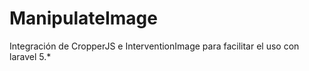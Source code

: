 # ManipulateImage
Integración de CropperJS e InterventionImage para facilitar el uso con laravel 5.*
